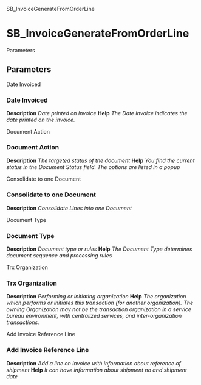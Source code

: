 
SB_InvoiceGenerateFromOrderLine
# SB_InvoiceGenerateFromOrderLine



Parameters
## Parameters


Date Invoiced
### Date Invoiced

**Description**
 *Date printed on Invoice*
**Help**
 *The Date Invoice indicates the date printed on the invoice.*

Document Action
### Document Action

**Description**
 *The targeted status of the document*
**Help**
 *You find the current status in the Document Status field. The options are listed in a popup*

Consolidate to one Document
### Consolidate to one Document

**Description**
 *Consolidate Lines into one Document*

Document Type
### Document Type

**Description**
 *Document type or rules*
**Help**
 *The Document Type determines document sequence and processing rules*

Trx Organization
### Trx Organization

**Description**
 *Performing or initiating organization*
**Help**
 *The organization which performs or initiates this transaction (for another organization).  The owning Organization may not be the transaction organization in a service bureau environment, with centralized services, and inter-organization transactions.*

Add Invoice Reference Line
### Add Invoice Reference Line

**Description**
 *Add a line on invoice with information about reference of shipment*
**Help**
 *It can have information about shipment no and shipment date*
